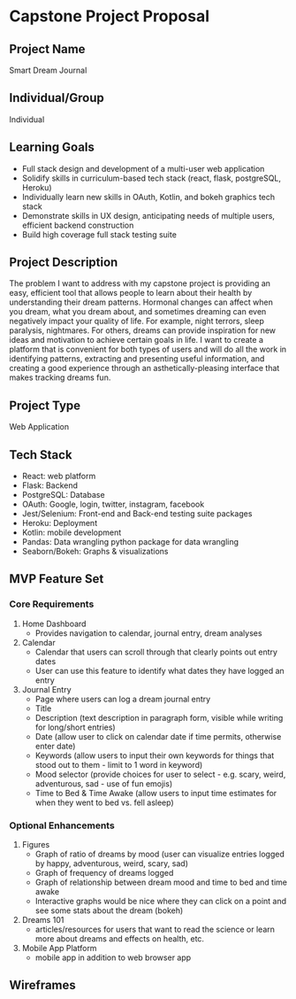 # Capstone Project Proposal

## Project Name
Smart Dream Journal

## Individual/Group
Individual

## Learning Goals
- Full stack design and development of a multi-user web application
- Solidify skills in curriculum-based tech stack (react, flask, postgreSQL, Heroku)
- Individually learn new skills in OAuth, Kotlin, and bokeh graphics tech stack
- Demonstrate skills in UX design, anticipating needs of multiple users, efficient backend construction
- Build high coverage full stack testing suite

## Project Description

The problem I want to address with my capstone project is providing an easy, efficient tool that allows people to learn about their health by understanding their dream patterns. Hormonal changes can affect when you dream, what you dream about, and sometimes dreaming can even negatively impact your quality of life. For example, night terrors, sleep paralysis, nightmares. For others, dreams can provide inspiration for new ideas and motivation to achieve certain goals in life. I want to create a platform that is convenient for both types of users and will do all the work in identifying patterns, extracting and presenting useful information, and creating a good experience through an asthetically-pleasing interface that makes tracking dreams fun.

## Project Type

Web Application

## Tech Stack

- React: web platform
- Flask: Backend
- PostgreSQL: Database
- OAuth: Google, login, twitter, instagram, facebook
- Jest/Selenium: Front-end and Back-end testing suite packages
- Heroku: Deployment
- Kotlin: mobile development
- Pandas: Data wrangling python package for data wrangling
- Seaborn/Bokeh: Graphs & visualizations

## MVP Feature Set

### Core Requirements
1.  Home Dashboard
    - Provides navigation to calendar, journal entry, dream analyses
2.  Calendar
    - Calendar that users can scroll through that clearly points out entry dates
    - User can use this feature to identify what dates they have logged an entry
3. Journal Entry
    - Page where users can log a dream journal entry
    - Title
    - Description (text description in paragraph form, visible while writing for long/short entries)
    - Date (allow user to click on calendar date if time permits, otherwise enter date)
    - Keywords (allow users to input their own keywords for things that stood out to them - limit to 1 word in keyword)
    - Mood selector (provide choices for user to select - e.g. scary, weird, adventurous, sad - use of fun emojis)
    - Time to Bed & Time Awake (allow users to input time estimates for when they went to bed vs. fell asleep)

### Optional Enhancements

1. Figures
    - Graph of ratio of dreams by mood (user can visualize entries logged by happy, adventurous, weird, scary, sad)
    - Graph of frequency of dreams logged
    - Graph of relationship between dream mood and time to bed and time awake
    - Interactive graphs would be nice where they can click on a point and see some stats about the dream (bokeh)
2. Dreams 101
    - articles/resources for users that want to read the science or learn more about dreams and effects on health, etc.
3. Mobile App Platform
    - mobile app in addition to web browser app

## Wireframes
